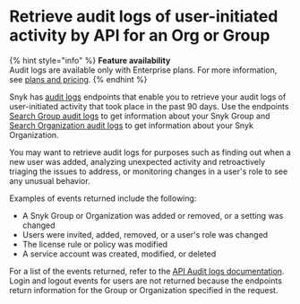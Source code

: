 # Retrieve audit logs of user-initiated activity by API for an Org or Group

{% hint style="info" %}
**Feature availability**\
Audit logs are available only with Enterprise plans. For more information, see [plans and pricing](https://snyk.io/plans/).
{% endhint %}

Snyk has [audit logs](../../snyk-api/reference/audit-logs.md) endpoints that enable you to retrieve your audit logs of user-initiated activity that took place in the past 90 days. Use the endpoints [Search Group audit logs](../../snyk-api/reference/audit-logs.md#groups-group_id-audit_logs-search) to get information about your Snyk Group and [Search Organization audit logs](../../snyk-api/reference/audit-logs.md#orgs-org_id-audit_logs-search) to get information about your Snyk Organization.

You may want to retrieve audit logs for purposes such as finding out when a new user was added, analyzing unexpected activity and retroactively triaging the issues to address, or monitoring changes in a user's role to see any unusual behavior.

Examples of events returned include the following:

* A Snyk Group or Organization was added or removed, or a setting was changed
* Users were invited, added, removed, or a user's role was changed
* The license rule or policy was modified
* A service account was created, modified, or deleted

For a list of the events returned, refer to the [API Audit logs documentation](../../snyk-api/reference/audit-logs.md). Login and logout events for users are not returned because the endpoints return information for the Group or Organization specified in the request.
